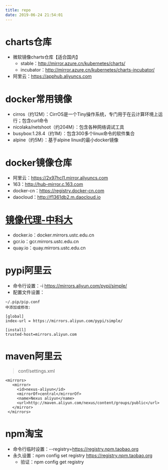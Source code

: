 ```yaml
---
title: repo
date: 2019-06-24 21:54:01
---
```

# charts仓库

* 微软镜像charts仓库【适合国内】
  * stable：http://mirror.azure.cn/kubernetes/charts/
  * incubator：http://mirror.azure.cn/kubernetes/charts-incubator/
* 阿里云：https://apphub.aliyuncs.com

# docker常用镜像

* cirros（约12M）：CirrOS是一个Tiny操作系统，专门用于在云计算环境上运行；包含curl命令
* nicolaka/netshoot（约204M）：包含各种网络调试工具
* busybox:1.28.4（约1M）：包含300多个linux命令的软件集合
* alpine（约5M）：基于alpine linux的最小docker镜像

# docker镜像仓库
- 阿里云：https://2x97hcl1.mirror.aliyuncs.com
- 163：http://hub-mirror.c.163.com
- docker-cn：https://registry.docker-cn.com
- daocloud：http://f1361db2.m.daocloud.io

# [镜像代理-中科大](http://mirrors.ustc.edu.cn/)
* docker.io：docker.mirrors.ustc.edu.cn
* gcr.io：gcr.mirrors.ustc.edu.cn
* quay.io：quay.mirrors.ustc.edu.cn

# pypi阿里云
- 命令行设置：-i https://mirrors.aliyun.com/pypi/simple/
- 配置文件设置：

```
~/.pip/pip.conf
中添加或修改:

[global]
index-url = https://mirrors.aliyun.com/pypi/simple/

[install]
trusted-host=mirrors.aliyun.com
```

# maven阿里云
>conf/settings.xml

```
<mirrors>
   <mirror>
     <id>nexus-aliyun</id>
     <mirrorOf>central</mirrorOf>
     <name>Nexus aliyun</name>
     <url>http://maven.aliyun.com/nexus/content/groups/public</url>
   </mirror>
 </mirrors>
```

# npm淘宝
- 命令行临时设置：--registry=https://registry.npm.taobao.org
- 永久设置：npm config set registry https://registry.npm.taobao.org
    + 验证：npm config get registry

